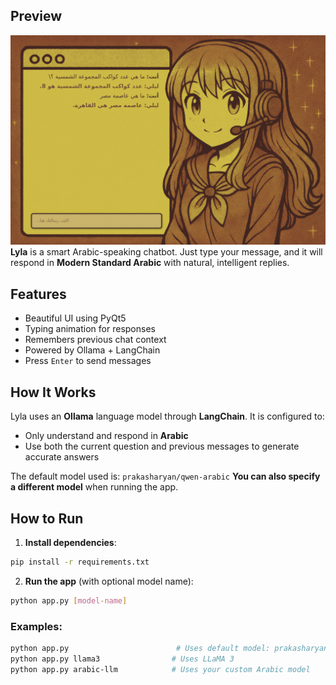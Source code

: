 ## Preview

![Preview](./preview.png)
**Lyla** is a smart Arabic-speaking chatbot. Just type your message, and it will respond in **Modern Standard Arabic** with natural, intelligent replies.

## Features

* Beautiful UI using PyQt5
* Typing animation for responses
* Remembers previous chat context
* Powered by Ollama + LangChain
* Press `Enter` to send messages

## How It Works

Lyla uses an **Ollama** language model through **LangChain**. It is configured to:

* Only understand and respond in **Arabic**
* Use both the current question and previous messages to generate accurate answers

The default model used is: `prakasharyan/qwen-arabic`
**You can also specify a different model** when running the app.


## How to Run

1. **Install dependencies**:

```bash
pip install -r requirements.txt
```

2. **Run the app** (with optional model name):

```bash
python app.py [model-name]
```

### Examples:

```bash
python app.py                        # Uses default model: prakasharyan/qwen-arabic
python app.py llama3                # Uses LLaMA 3
python app.py arabic-llm            # Uses your custom Arabic model
```
